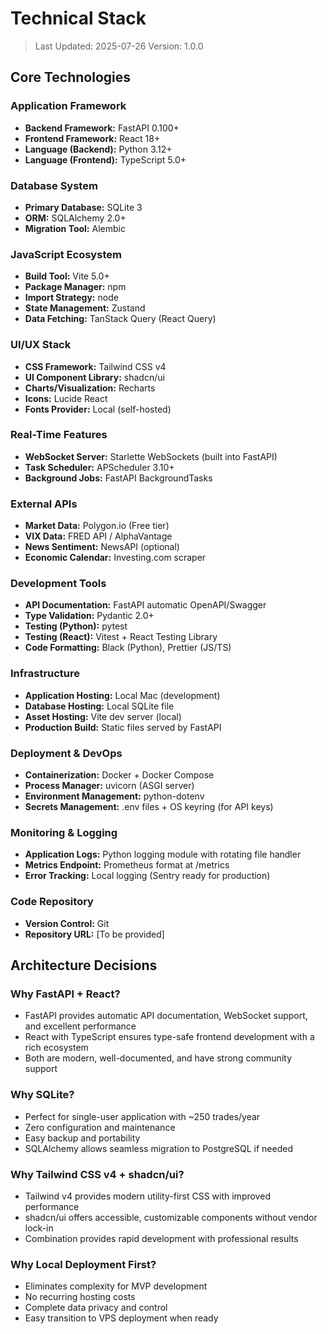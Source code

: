 # Technical Stack

> Last Updated: 2025-07-26
> Version: 1.0.0

## Core Technologies

### Application Framework
- **Backend Framework:** FastAPI 0.100+
- **Frontend Framework:** React 18+
- **Language (Backend):** Python 3.12+
- **Language (Frontend):** TypeScript 5.0+

### Database System
- **Primary Database:** SQLite 3
- **ORM:** SQLAlchemy 2.0+
- **Migration Tool:** Alembic

### JavaScript Ecosystem
- **Build Tool:** Vite 5.0+
- **Package Manager:** npm
- **Import Strategy:** node
- **State Management:** Zustand
- **Data Fetching:** TanStack Query (React Query)

### UI/UX Stack
- **CSS Framework:** Tailwind CSS v4
- **UI Component Library:** shadcn/ui
- **Charts/Visualization:** Recharts
- **Icons:** Lucide React
- **Fonts Provider:** Local (self-hosted)

### Real-Time Features
- **WebSocket Server:** Starlette WebSockets (built into FastAPI)
- **Task Scheduler:** APScheduler 3.10+
- **Background Jobs:** FastAPI BackgroundTasks

### External APIs
- **Market Data:** Polygon.io (Free tier)
- **VIX Data:** FRED API / AlphaVantage
- **News Sentiment:** NewsAPI (optional)
- **Economic Calendar:** Investing.com scraper

### Development Tools
- **API Documentation:** FastAPI automatic OpenAPI/Swagger
- **Type Validation:** Pydantic 2.0+
- **Testing (Python):** pytest
- **Testing (React):** Vitest + React Testing Library
- **Code Formatting:** Black (Python), Prettier (JS/TS)

### Infrastructure
- **Application Hosting:** Local Mac (development)
- **Database Hosting:** Local SQLite file
- **Asset Hosting:** Vite dev server (local)
- **Production Build:** Static files served by FastAPI

### Deployment & DevOps
- **Containerization:** Docker + Docker Compose
- **Process Manager:** uvicorn (ASGI server)
- **Environment Management:** python-dotenv
- **Secrets Management:** .env files + OS keyring (for API keys)

### Monitoring & Logging
- **Application Logs:** Python logging module with rotating file handler
- **Metrics Endpoint:** Prometheus format at /metrics
- **Error Tracking:** Local logging (Sentry ready for production)

### Code Repository
- **Version Control:** Git
- **Repository URL:** [To be provided]

## Architecture Decisions

### Why FastAPI + React?
- FastAPI provides automatic API documentation, WebSocket support, and excellent performance
- React with TypeScript ensures type-safe frontend development with a rich ecosystem
- Both are modern, well-documented, and have strong community support

### Why SQLite?
- Perfect for single-user application with ~250 trades/year
- Zero configuration and maintenance
- Easy backup and portability
- SQLAlchemy allows seamless migration to PostgreSQL if needed

### Why Tailwind CSS v4 + shadcn/ui?
- Tailwind v4 provides modern utility-first CSS with improved performance
- shadcn/ui offers accessible, customizable components without vendor lock-in
- Combination provides rapid development with professional results

### Why Local Deployment First?
- Eliminates complexity for MVP development
- No recurring hosting costs
- Complete data privacy and control
- Easy transition to VPS deployment when ready